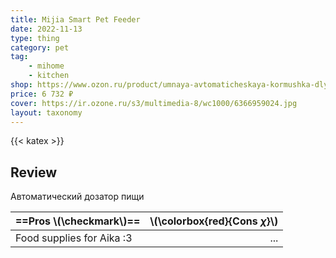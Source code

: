 ```yaml
---
title: Mijia Smart Pet Feeder
date: 2022-11-13
type: thing
category: pet
tag:
    - mihome
    - kitchen
shop: https://www.ozon.ru/product/umnaya-avtomaticheskaya-kormushka-dlya-zhivotnyh-xiaomi-mijia-smart-pet-feeder-xwpf01mg-3-6l-504001676/
price: 6 732 ₽
cover: https://ir.ozone.ru/s3/multimedia-8/wc1000/6366959024.jpg
layout: taxonomy
---
```


{{< katex >}}

## Review

Автоматический дозатор пищи

| ==Pros \\(\checkmark\\)== | \\(\colorbox{red}{Cons $\chi$}\\) |
| :------------------------ | --------------------------------: |
| Food supplies for Aika :3 |                               ... |
